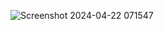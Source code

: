 ![Screenshot 2024-04-22 071547](https://github.com/AbhishekSharma42/E-commerce/assets/89927608/f73416d5-0f69-42e5-98d4-8634751c542a)
